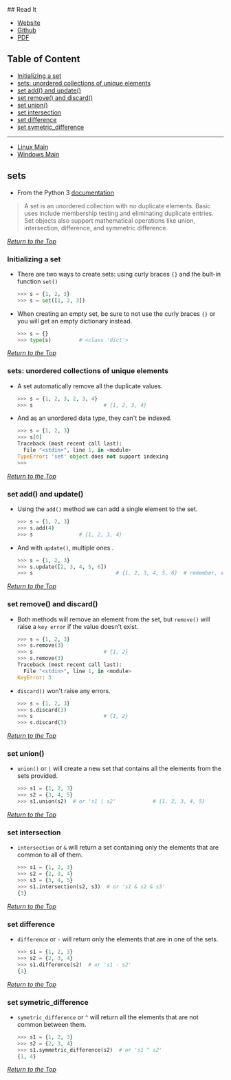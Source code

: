 <link rel="stylesheet" href="style.css">
## Read It

- [Website](https://www.pythoncheatsheet.org)
- [Github](https://github.com/wilfredinni/python-cheatsheet)
- [PDF](https://github.com/wilfredinni/Python-cheatsheet/raw/master/python_cheat_sheet.pdf)

## Table of Content

- [Initializing a set](#initializing-a-set)
- [sets: unordered collections of unique elements](#sets-unordered-collections-of-unique-elements)
- [set add() and update()](#set-add-and-update)
- [set remove() and discard()](#set-remove-and-discard)
- [set union()](#set-union)
- [set intersection](#set-intersection)
- [set difference](#set-difference)
- [set symetric_difference](#set-symetricdifference)

***

- [Linux Main](file:///home/dabve/python/py_cheatsheet/markdown/main.md)
- [Windows Main](file:///D:/my_Folder/backups/python/py_cheatsheet/markdown/main.md)

## sets

- From the Python 3 [documentation](https://docs.python.org/3/tutorial/datastructures.html)

> A set is an unordered collection with no duplicate elements. Basic uses include membership testing and eliminating duplicate entries. Set objects also support mathematical operations like union, intersection, difference, and symmetric difference.

[*Return to the Top*](#table-of-content)

### Initializing a set

- There are two ways to create sets: using curly braces `{}` and the bult-in function `set()`

    ```python
    >>> s = {1, 2, 3}
    >>> s = set([1, 2, 3])
    ```

- When creating an empty set, be sure to not use the curly braces `{}`  or you will get an empty dictionary instead.

    ```python
    >>> s = {}
    >>> type(s)         # <class 'dict'>
    ```

[*Return to the Top*](#table-of-content)

### sets: unordered collections of unique elements

- A set automatically remove all the duplicate values.

    ```python
    >>> s = {1, 2, 3, 2, 3, 4}
    >>> s                       # {1, 2, 3, 4}
    ```

- And as an unordered data type, they can't be indexed.

    ```python
    >>> s = {1, 2, 3}
    >>> s[0]
    Traceback (most recent call last):
      File "<stdin>", line 1, in <module>
    TypeError: 'set' object does not support indexing
    >>>
    ```

[*Return to the Top*](#table-of-content)

### set add() and update()

- Using the `add()` method we can add a single element to the set.

    ```python
    >>> s = {1, 2, 3}
    >>> s.add(4)
    >>> s               # {1, 2, 3, 4}
    ```

- And with `update()`, multiple ones .

    ```python
    >>> s = {1, 2, 3}
    >>> s.update([2, 3, 4, 5, 6])
    >>> s                           # {1, 2, 3, 4, 5, 6}  # remember, sets automatically remove duplicates
    ```

[*Return to the Top*](#table-of-content)

### set remove() and discard()

- Both methods will remove an element from the set, but `remove()` will raise a `key error` if the value doesn't exist.

    ```python
    >>> s = {1, 2, 3}
    >>> s.remove(3)
    >>> s                       # {1, 2}
    >>> s.remove(3)
    Traceback (most recent call last):
      File "<stdin>", line 1, in <module>
    KeyError: 3
    ```

- `discard()` won't raise any errors.

    ```python
    >>> s = {1, 2, 3}
    >>> s.discard(3)
    >>> s                       # {1, 2}
    >>> s.discard(3)
    ```

[*Return to the Top*](#table-of-content)

### set union()

- `union()` or `|` will create a new set that contains all the elements from the sets provided.

    ```python
    >>> s1 = {1, 2, 3}
    >>> s2 = {3, 4, 5}
    >>> s1.union(s2)  # or 's1 | s2'            # {1, 2, 3, 4, 5}
    ```

[*Return to the Top*](#table-of-content)

### set  intersection

- `intersection`  or `&`  will return a set containing only the elements that are common to all of them.

    ```python
    >>> s1 = {1, 2, 3}
    >>> s2 = {2, 3, 4}
    >>> s3 = {3, 4, 5}
    >>> s1.intersection(s2, s3)  # or 's1 & s2 & s3'
    {3}
    ```

[*Return to the Top*](#table-of-content)

### set  difference

- `difference` or `-` will return only the elements that are in one of the sets.

    ```python
    >>> s1 = {1, 2, 3}
    >>> s2 = {2, 3, 4}
    >>> s1.difference(s2)  # or 's1 - s2'
    {1}
    ```

[*Return to the Top*](#table-of-content)

### set symetric_difference

- `symetric_difference` or `^` will return all the elements that are not common between them.

    ```python
    >>> s1 = {1, 2, 3}
    >>> s2 = {2, 3, 4}
    >>> s1.symmetric_difference(s2)  # or 's1 ^ s2'
    {1, 4}
    ```
[*Return to the Top*](#table-of-content)

